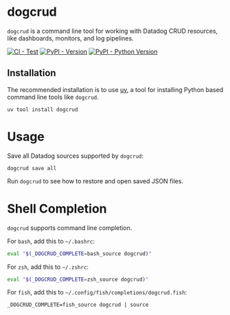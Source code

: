 # dogcrud

`dogcrud` is a command line tool for working with Datadog CRUD resources, like
dashboards, monitors, and log pipelines.

[![CI - Test](https://github.com/drichardson/dogcrud/actions/workflows/ci.yaml/badge.svg)](https://github.com/drichardson/dogcrud/actions/workflows/ci.yaml)
[![PyPI - Version](https://img.shields.io/pypi/v/dogcrud.svg)](https://pypi.org/project/dogcrud)
[![PyPI - Python Version](https://img.shields.io/pypi/pyversions/dogcrud.svg)](https://pypi.org/project/dogcrud)


## Installation

The recommended installation is to use [uv](https://docs.astral.sh/uv/guides/tools/), a tool
for installing Python based command line tools like `dogcrud`.

```console
uv tool install dogcrud
```


# Usage

Save all Datadog sources supported by `dogcrud`:

```console
dogcrud save all
```

Run `dogcrud` to see how to restore and open saved JSON files.

# Shell Completion

`dogcrud` supports command line completion.

For `bash`, add this to `~/.bashrc`:

```bash
eval "$(_DOGCRUD_COMPLETE=bash_source dogcrud)"
```

For `zsh`, add this to `~/.zshrc`:

```zsh
eval "$(_DOGCRUD_COMPLETE=zsh_source dogcrud)"
```

For `fish`, add this to `~/.config/fish/completions/dogcrud.fish`:

```fish
_DOGCRUD_COMPLETE=fish_source dogcrud | source
```
